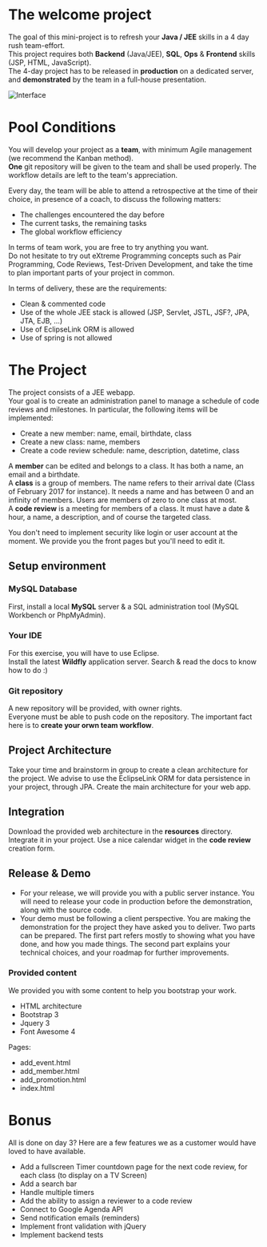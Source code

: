 The welcome project
===================

The goal of this mini-project is to refresh your **Java / JEE** skills in a 4 day rush team-effort.  
This project requires both **Backend** (Java/JEE), **SQL**, **Ops** & **Frontend** skills (JSP, HTML, JavaScript).  
The 4-day project has to be released in **production** on a dedicated server, and **demonstrated** by the team in a full-house presentation.

![Interface](/../master/screen.png?raw=true "Admin Panel Interface")

# Pool Conditions
You will develop your project as a **team**, with minimum Agile management (we recommend the Kanban method).  
**One** git repository will be given to the team and shall be used properly. The workflow details are left to the team's appreciation.

Every day, the team will be able to attend a retrospective at the time of their choice, in presence of a coach, to discuss the following matters:
 * The challenges encountered the day before
 * The current tasks, the remaining tasks
 * The global workflow efficiency
 
In terms of team work, you are free to try anything you want.  
Do not hesitate to try out eXtreme Programming concepts such as Pair Programming, Code Reviews, Test-Driven Development, and take the time to plan important parts of your project in common.

In terms of delivery, these are the requirements:
   * Clean & commented code
   * Use of the whole JEE stack is allowed (JSP, Servlet, JSTL, JSF?, JPA, JTA, EJB, ...)
   * Use of EclipseLink ORM is allowed
   * Use of spring is not allowed

# The Project    
The project consists of a JEE webapp.  
Your goal is to create an administration panel to manage a schedule of code reviews and milestones.
In particular, the following items will be implemented:
  * Create a new member: name, email, birthdate, class
  * Create a new class: name, members
  * Create a code review schedule: name, description, datetime, class

A **member** can be edited and belongs to a class. It has both a name, an email and a birthdate.  
A **class** is a group of members. The name refers to their arrival date (Class of February 2017 for instance). It needs a name and has between 0 and an infinity of members. Users are members of zero to one class at most.  
A **code review** is a meeting for members of a class. It must have a date & hour, a name, a description, and of course the targeted class.

You don't need to implement security like login or user account at the moment.
We provide you the front pages but you'll need to edit it.

## Setup environment

### MySQL Database
First, install a local **MySQL** server & a SQL administration tool (MySQL Workbench or PhpMyAdmin).

### Your IDE
For this exercise, you will have to use Eclipse.  
Install the latest **Wildfly** application server. Search & read the docs to know how to do :)

### Git repository
A new repository will be provided, with owner rights.  
Everyone must be able to push code on the repository. The important fact here is to **create your orwn team workflow**.

## Project Architecture
Take your time and brainstorm in group to create a clean architecture for the project.
We advise to use the EclipseLink ORM for data persistence in your project, through JPA.
Create the main architecture for your web app.

## Integration
Download the provided web architecture in the **resources** directory.
Integrate it in your project.
Use a nice calendar widget in the **code review** creation form.

## Release & Demo
 * For your release, we will provide you with a public server instance. You will need to release your code in production before the demonstration, along with the source code.
 * Your demo must be following a client perspective. You are making the demonstration for the project they have asked you to deliver. Two parts can be prepared. The first part refers mostly to showing what you have done, and how you made things. The second part explains your technical choices, and your roadmap for further improvements.

### Provided content
We provided you with some content to help you bootstrap your work.
  - HTML architecture
  - Bootstrap 3
  - Jquery 3
  - Font Awesome 4
 
Pages:
  - add_event.html
  - add_member.html
  - add_promotion.html
  - index.html

# Bonus
All is done on day 3?
Here are a few features we as a customer would have loved to have available.
 * Add a fullscreen Timer countdown page for the next code review, for each class (to display on a TV Screen)
 * Add a search bar
 * Handle multiple timers
 * Add the ability to assign a reviewer to a code review
 * Connect to Google Agenda API
 * Send notification emails (reminders)
 * Implement front validation with jQuery
 * Implement backend tests

